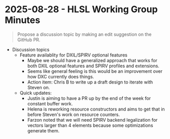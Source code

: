 # 2025-08-28 - HLSL Working Group Minutes

> Propose a discussion topic by making an edit suggestion on the GitHub PR.

* Discussion topics
  * Feature availablity for DXIL/SPIRV optional features 
    * Maybe we should have a generalized approach that works for both DXIL optional features and SPIRV profiles and extensions.
    * Seems like general feeling is this would be an improvement over how DXC currently does things.
    * Action item: Chris B to write up a draft design to iterate with Steven on.
  * Quick updates:
    * Justin is aiming to have a PR up by the end of the week for constant buffer work.
    * Helena is reworking resource constructors and aims to get that in before Steven's work on resource counters.
    * Farzon noted that we will need SPIRV backend legalization for vectors larger than 4 elements because some optimizations generate them.